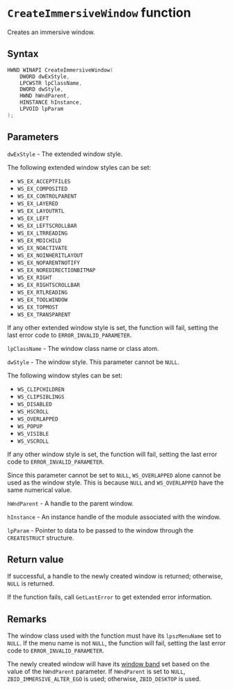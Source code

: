 # `CreateImmersiveWindow` function

Creates an immersive window.

## Syntax

```cpp
HWND WINAPI CreateImmersiveWindow(
    DWORD dwExStyle,
    LPCWSTR lpClassName,
    DWORD dwStyle,
    HWND hWndParent,
    HINSTANCE hInstance,
    LPVOID lpParam
);
```

## Parameters

`dwExStyle` - The extended window style.

The following extended window styles can be set:

- `WS_EX_ACCEPTFILES`
- `WS_EX_COMPOSITED`
- `WS_EX_CONTROLPARENT`
- `WS_EX_LAYERED`
- `WS_EX_LAYOUTRTL`
- `WS_EX_LEFT`
- `WS_EX_LEFTSCROLLBAR`
- `WS_EX_LTRREADING`
- `WS_EX_MDICHILD`
- `WS_EX_NOACTIVATE`
- `WS_EX_NOINHERITLAYOUT`
- `WS_EX_NOPARENTNOTIFY`
- `WS_EX_NOREDIRECTIONBITMAP`
- `WS_EX_RIGHT`
- `WS_EX_RIGHTSCROLLBAR`
- `WS_EX_RTLREADING`
- `WS_EX_TOOLWINDOW`
- `WS_EX_TOPMOST`
- `WS_EX_TRANSPARENT`

If any other extended window style is set, the function will fail, setting the last error code to `ERROR_INVALID_PARAMETER`.

`lpClassName` - The window class name or class atom.

`dwStyle` - The window style. This parameter cannot be `NULL`.

The following window styles can be set:

- `WS_CLIPCHILDREN`
- `WS_CLIPSIBLINGS`
- `WS_DISABLED`
- `WS_HSCROLL`
- `WS_OVERLAPPED`
- `WS_POPUP`
- `WS_VISIBLE`
- `WS_VSCROLL`

If any other window style is set, the function will fail, setting the last error code to `ERROR_INVALID_PARAMETER`.

Since this parameter cannot be set to `NULL`, `WS_OVERLAPPED` alone cannot be used as the window style. This is because `NULL` and `WS_OVERLAPPED` have the same numerical value.

`hWndParent` - A handle to the parent window.

`hInstance` - An instance handle of the module associated with the window.

`lpParam` - Pointer to data to be passed to the window through the `CREATESTRUCT` structure.

## Return value

If successful, a handle to the newly created window is returned; otherwise, `NULL` is returned. 

If the function fails, call `GetLastError` to get extended error information.

## Remarks

The window class used with the function must have its `lpszMenuName` set to `NULL`. If the menu name is not `NULL`, the function will fail, setting the last error code to `ERROR_INVALID_PARAMETER`.

The newly created window will have its [window band](./ZBID.md) set based on the value of the `hWndParent` parameter.  If `hWndParent` is set to `NULL`, `ZBID_IMMERSIVE_ALTER_EGO` is used; otherwise, `ZBID_DESKTOP` is used.
